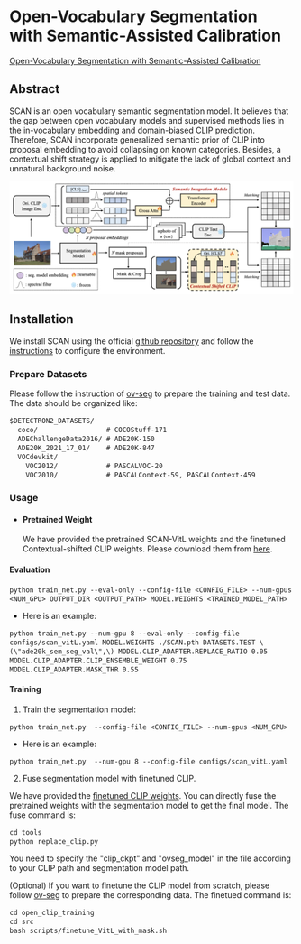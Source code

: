 # Open-Vocabulary Segmentation with Semantic-Assisted Calibration


[Open-Vocabulary Segmentation with Semantic-Assisted Calibration](https://arxiv.org/abs/2312.04089)

<!-- [ALGORITHM] -->

## Abstract
SCAN is an open vocabulary semantic segmentation model. It believes that the gap between open vocabulary models and supervised methods lies in the in-vocabulary embedding and domain-biased CLIP prediction. Therefore, SCAN incorporate generalized semantic prior of CLIP into proposal embedding to avoid collapsing on known categories. Besides, a contextual shift strategy is applied to mitigate the
lack of global context and unnatural background noise.


![](../../images/scan-overview.png)
 
## Installation
We install SCAN using the official [github repository](https://github.com/yongliu20/SCAN/tree/main) and follow the [instructions](https://github.com/yongliu20/SCAN/blob/main/INSTALL.md) to configure the environment.

### Prepare Datasets

Please follow the instruction of [ov-seg](https://github.com/facebookresearch/ov-seg) to prepare the training and test data. The data should be organized like:
```
$DETECTRON2_DATASETS/
  coco/                 # COCOStuff-171
  ADEChallengeData2016/ # ADE20K-150
  ADE20K_2021_17_01/    # ADE20K-847
  VOCdevkit/
    VOC2012/            # PASCALVOC-20
    VOC2010/            # PASCALContext-59, PASCALContext-459
```


<span id="3"></span>

### Usage

- #### Pretrained Weight
  We have provided the pretrained SCAN-VitL weights and the finetuned Contextual-shifted CLIP weights. Please download them from [here](https://drive.google.com/drive/folders/1obgHGQngtQms0u5YUJRnwd4y1IzME-c8?usp=drive_link).



#### Evaluation 

  <span id="4"></span>
  ```
  python train_net.py --eval-only --config-file <CONFIG_FILE> --num-gpus <NUM_GPU> OUTPUT_DIR <OUTPUT_PATH> MODEL.WEIGHTS <TRAINED_MODEL_PATH>
  ```
  - Here is an example:
  ```
  python train_net.py --num-gpu 8 --eval-only --config-file configs/scan_vitL.yaml MODEL.WEIGHTS ./SCAN.pth DATASETS.TEST \(\"ade20k_sem_seg_val\",\) MODEL.CLIP_ADAPTER.REPLACE_RATIO 0.05 MODEL.CLIP_ADAPTER.CLIP_ENSEMBLE_WEIGHT 0.75 MODEL.CLIP_ADAPTER.MASK_THR 0.55
  ```

<span id="5"></span>
#### Training
1. Train the segmentation model:
  ```
  python train_net.py  --config-file <CONFIG_FILE> --num-gpus <NUM_GPU>
  ```

  - Here is an example:

  ```
  python train_net.py  --num-gpu 8 --config-file configs/scan_vitL.yaml
  ```

2. Fuse segmentation model with finetuned CLIP.

  We have provided the [finetuned CLIP weights](https://drive.google.com/drive/folders/1obgHGQngtQms0u5YUJRnwd4y1IzME-c8?usp=drive_link). You can directly fuse the pretrained weights with the segmentation model to get the final model. The fuse command is:
  ```
  cd tools
  python replace_clip.py
  ```
  You need to specify the "clip_ckpt" and "ovseg_model" in the file according to your CLIP path and segmentation model path.


  (Optional) If you want to finetune the CLIP model from scratch, please follow  [ov-seg](https://github.com/facebookresearch/ov-seg) to prepare the corresponding data. The finetued command is:

  ```
  cd open_clip_training
  cd src
  bash scripts/finetune_VitL_with_mask.sh
  ```



<span id="6"></span>